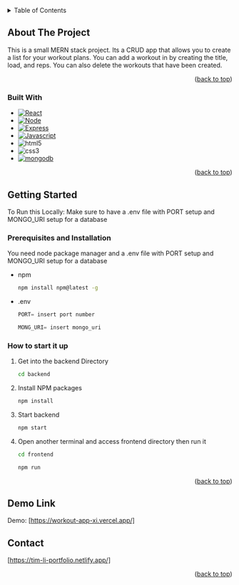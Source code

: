 <!-- Improved compatibility of back to top link: See: https://github.com/othneildrew/Best-README-Template/pull/73 -->

<a id="readme-top"></a>

<!--
*** Thanks for checking out the Best-README-Template. If you have a suggestion
*** that would make this better, please fork the repo and create a pull request
*** or simply open an issue with the tag "enhancement".
*** Don't forget to give the project a star!
*** Thanks again! Now go create something AMAZING! :D
-->

<!-- PROJECT SHIELDS -->
<!--
*** I'm using markdown "reference style" links for readability.
*** Reference links are enclosed in brackets [ ] instead of parentheses ( ).
*** See the bottom of this document for the declaration of the reference variables
*** for contributors-url, forks-url, etc. This is an optional, concise syntax you may use.
*** https://www.markdownguide.org/basic-syntax/#reference-style-links
-->

<!-- TABLE OF CONTENTS -->
<details>
  <summary>Table of Contents</summary>
  <ol>
    <li>
      <a href="#about-the-project">About The Project</a>
      <ul>
        <li><a href="#built-with">Built With</a></li>
      </ul>
    </li>
    <li>
      <a href="#getting-started">Getting Started</a>
      <ul>
        <li><a href="#prerequisites">Prerequisites</a></li>
        <li><a href="#installation">Installation</a></li>
      </ul>
    </li>
    <li><a href="#demo-link">Demo</a></li>
    <li><a href="#contact">Contact</a></li>
  </ol>
</details>

<!-- ABOUT THE PROJECT -->

## About The Project

This is a small MERN stack project.
Its a CRUD app that allows you to create a list for your workout plans. You can add a workout in by creating the title, load, and reps. You can also delete the workouts that have been created.

<p align="right">(<a href="#readme-top">back to top</a>)</p>

### Built With

- [![React][React.js]][React-url]
- [![Node][Node.js]][Node-url]
- [![Express][Express.com]][Express-url]
- [![Javascript][Javascript.com]][Javascript-url]
- ![html5][html5.com]
- ![css3][css3.com]
- [![mongodb][mongodb.com]][mongodb-url]

<p align="right">(<a href="#readme-top">back to top</a>)</p>

<!-- GETTING STARTED -->

## Getting Started

To Run this Locally:
Make sure to have a .env file with PORT setup and MONGO_URI setup for a database

### Prerequisites and Installation

You need node package manager and a .env file with PORT setup and MONGO_URI setup for a database

- npm

  ```sh
  npm install npm@latest -g
  ```

- .env
  ```js
  PORT= insert port number
  ```
  ```js
  MONG_URI= insert mongo_uri
  ```

### How to start it up

1. Get into the backend Directory
   ```sh
   cd backend
   ```
2. Install NPM packages
   ```sh
   npm install
   ```
3. Start backend
   ```sh
   npm start
   ```
4. Open another terminal and access frontend directory then run it
   ```sh
   cd frontend
   ```
   ```sh
   npm run
   ```

<p align="right">(<a href="#readme-top">back to top</a>)</p>

## Demo Link

Demo: [https://workout-app-xi.vercel.app/]

## Contact

[https://tim-li-portfolio.netlify.app/]

<p align="right">(<a href="#readme-top">back to top</a>)</p>

<!-- MARKDOWN LINKS & IMAGES -->
<!-- https://www.markdownguide.org/basic-syntax/#reference-style-links -->

[React.js]: https://img.shields.io/badge/React-20232A?style=for-the-badge&logo=react&logoColor=61DAFB
[React-url]: https://reactjs.org/
[Express.com]: https://img.shields.io/badge/Express.js-404D59?style=for-the-badge
[Express-url]: https://expressjs.com/
[Javascript.com]: https://img.shields.io/badge/JavaScript-F7DF1E?style=for-the-badge&logo=javascript&logoColor=black
[Javascript-url]: https://www.javascript.com/
[Node.js]: https://img.shields.io/badge/Node.js-43853D?style=for-the-badge&logo=node.js&logoColor=white
[Node-url]: https://nodejs.org/en
[html5.com]: https://img.shields.io/badge/HTML5-E34F26?style=for-the-badge&logo=html5&logoColor=white
[css3.com]: https://img.shields.io/badge/CSS3-1572B6?style=for-the-badge&logo=css3&logoColor=white
[mongodb.com]: https://img.shields.io/badge/MongoDB-4EA94B?style=for-the-badge&logo=mongodb&logoColor=white
[mongodb-url]: https://www.mongodb.com/

